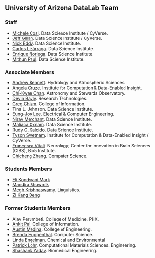 ## University of Arizona DataLab Team

### Staff


* [Michele Cosi](https://www.datascience.arizona.edu/person/michele-cosi). Data Science Institute / CyVerse.
* [Jeff Gillan](https://www.datascience.arizona.edu/person/jeffrey-gillan). Data Science Institute /  CyVerse.
* [Nick Eddy](https://www.datascience.arizona.edu/person/nick-eddy). Data Science Institute. 
* [Carlos Lizárraga](https://www.datascience.arizona.edu/person/carlos-lizarraga). Data Science Institute.
* [Enrique Noriega](https://www.cs.arizona.edu/person/enrique-noriega-atala). Data Science Institute.
* [Mithun Paul](https://www.datascience.arizona.edu/person/mithun-paul). Data Science Institute.


### Associate Members

* [Andrew Bennett](https://has.arizona.edu/person/andrew-bennett). Hydrology and Atmospheric Sciences.
* [Angela Cruze](https://datainsight.arizona.edu/person/angela-cruze). Institute for Computation & Data-Enabled Insight. 
* [Chi-Kwan Chan](https://www.as.arizona.edu/people/faculty/chi-kwan-chan). Astronomy and Stewards Observatory.
* [Devin Bayly](https://campuschampions.cyberinfrastructure.org/user/devin-bayly-0). Research Technologies. 
* [Greg Chism](https://ischool.arizona.edu/person/greg-chism). College of Information.
* [Tina L. Johnson](https://www.datascience.arizona.edu/person/tina-l-johnson). Data Science Institute.
* [Eung-Joo Lee](https://ece.engineering.arizona.edu/faculty-staff/faculty/eung-joo-lee). Electrical & Computer Engineering. 
* [Nirav Merchant](https://www.datascience.arizona.edu/person/nirav-merchant). Data Science Institute.
* [Maliaca Oxnam](https://www.datascience.arizona.edu/person/maliaca-oxnam). Data Science Institute.
* [Rudy G. Salcido](https://www.datascience.arizona.edu/person/rudy-salcido). Data Science Institute.
* [Tyson Swetnam](https://datainsight.arizona.edu/person/tyson-swetnam). Institute for Computation & Data-Enabled Insight / CyVerse.
* [Francesca Vitali](https://bio5.org/about/directory/francesca-vitali). Neurology; Center for Innovation in Brain Sciences (CIBS), Bio5 Institute.
* [Chicheng Zhang](https://www.cs.arizona.edu/person/chicheng-zhang). Computer Science.

### Students Members

* [Eli Kondwani Mark]()
* [Mandira Bhowmik]()
* [Megh Krishnaswamy](https://iranian-languages.arizona.edu/node/72). Linguistics.
* [Zi Kang Deng]()

### Former Students Members

* [Ajay Perumbeti](https://www.linkedin.com/in/ajay-perumbeti-62019514/). College of Medicine, PHX.
* [Ankit Pal](https://infosci.arizona.edu/news/profiles/2023/ankit-pal). College of Information.
* [Austin Medina](). College of Engineering.
* [Brenda Huppenthal](https://www.linkedin.com/in/brenda-huppenthal/). Computer Science.
* [Linda Engelman](https://www.linkedin.com/in/linda-engelman/). Chemical and Environmental 
* [Patrick Lohr](https://www.linkedin.com/in/patrick-lohr/). Computational Materials Sciences.
Engineering.
* [Shashank Yadav](https://xinformatics.github.io/). Biomedical Engineering. 



